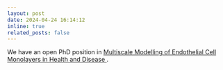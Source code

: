 ```yaml
---
layout: post
date: 2024-04-24 16:14:12
inline: true
related_posts: false
---
```


We have an open PhD position in [Multiscale Modelling of Endothelial Cell Monolayers in Health and Disease ](https://vacatures.uva.nl/UvA/job/Phd-Position-in-Multiscale-Modelling-of-Endothelial-Cell-Monolayers-in-Health-and-Disease/793191402/).

